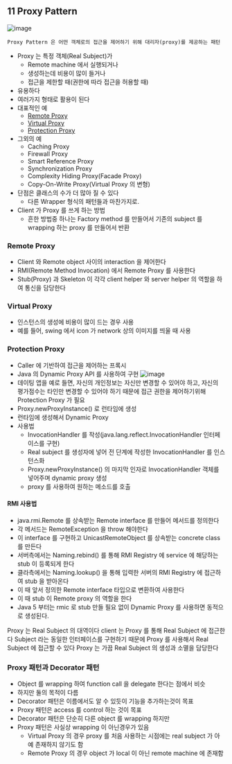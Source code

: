 ## 11 Proxy Pattern

![image](https://user-images.githubusercontent.com/7943694/79637851-48e52400-81bd-11ea-8d9a-ab4571312903.png)

```
Proxy Pattern 은 어떤 객체로의 접근을 제어하기 위해 대리자(proxy)를 제공하는 패턴
```

* Proxy 는 특정 객체(Real Subject)가
  * Remote machine 에서 실행되거나
  * 생성하는데 비용이 많이 들거나
  * 접근을 제한할 때(권한에 따라 접근을 허용할 때)
* 유용하다
* 여러가지 형태로 활용이 된다
* 대표적인 예
  * [Remote Proxy](#remote-proxy)
  * [Virtual Proxy](#virtual-proxy)
  * [Protection Proxy](#protection-proxy)
* 그외의 예
  * Caching Proxy
  * Firewall Proxy
  * Smart Reference Proxy
  * Synchronization Proxy
  * Complexity Hiding Proxy(Facade Proxy)
  * Copy-On-Write Proxy(Virtual Proxy 의 변형)
* 단점은 클래스의 수가 더 많아 질 수 있다
  * 다른 Wrapper 형식의 패턴들과 마찬가지로.
* Client 가 Proxy 를 쓰게 하는 방법
  * 흔한 방법중 하나는 Factory method 를 만들어서 기존의 subject 를 wrapping 하는 proxy 를 만들어서 반환


### Remote Proxy
* Client 와 Remote object 사이의 interaction 을 제어한다
* RMI(Remote Method Invocation) 에서 Remote Proxy 를 사용한다
* Stub(Proxy) 과 Skeleton 이 각각 client helper 와 server helper 의 역할을 하여 통신을 담당한다

### Virtual Proxy
* 인스턴스의 생성에 비용이 많이 드는 경우 사용
* 예를 들어, swing 에서 icon 가 network 상의 이미지를 띄울 때 사용

### Protection Proxy 
* Caller 에 기반하여 접근을 제어하는 프록시
* Java 의 Dynamic Proxy API 를 사용하여 구현
![image](https://user-images.githubusercontent.com/7943694/79637867-5ef2e480-81bd-11ea-910b-00c13d76df37.png)
* 데이팅 앱을 예로 들면, 자신의 개인정보는 자신만 변경할 수 있어야 하고, 자신의 평가점수는 타인만 변경할 수 있어야 하기 때문에 접근 권한을 제어하기위해 Protection Proxy 가 필요
* Proxy.newProxyInstance() 로 런타임에 생성
* 런타임에 생성해서 Dynamic Proxy
* 사용법
    * InvocationHandler 를 작성(java.lang.reflect.InvocationHandler 인터페이스를 구현)
    * Real subject 를 생성자에 넣어 전 단계에 작성한 InvocationHandler 를 인스턴스화
    * Proxy.newProxyInstance() 의 마지막 인자로 InvocationHandler 객체를 넣어주며 dynamic proxy 생성
    * proxy 를 사용하여 원하는 메소드를 호출

#### RMI 사용법
* java.rmi.Remote 를 상속받는 Remote interface 를 만들어 메서드를 정의한다
* 각 메서드는 RemoteException 을 throw 해야한다
* 이 interface 를 구현하고 UnicastRemoteObject 를 상속받는 concrete class 를 만든다
* 서버측에서는 Naming.rebind() 를 통해 RMI Registry 에 service 에 해당하는 stub 이 등록되게 한다
* 클라측에서는 Naming.lookup() 을 통해 입력한 서버의 RMI Registry 에 접근하여 stub 을 받아온다
* 이 때 앞서 정의한 Remote interface 타입으로 변환하여 사용한다
* 이 때 stub 이 Remote proxy 의 역할을 한다
* Java 5 부터는 rmic 로 stub 만들 필요 없이 Dynamic Proxy 를 사용하면 동적으로 생성된다.

Proxy 는 Real Subject 의 대역이다
client 는 Proxy 를 통해 Real Subject 에 접근한다
Subject 라는 동일한 인터페이스를 구현하기 때문에 Proxy 를 사용해서 Real Subject 에 접근할 수 있다
Proxy 는 가끔 Real Subject 의 생성과 소멸을 담당한다

### Proxy 패턴과 Decorator 패턴
* Object 를 wrapping 하여 function call 을 delegate 한다는 점에서 비슷
* 하지만 둘의 목적이 다름
* Decorator 패턴은 이름에서도 알 수 있듯이 기능을 추가하는것이 목표
* Proxy 패턴은 access 를 control 하는 것이 목표
* Decorator 패턴은 단순히 다른 object 를 wrapping 하지만
* Proxy 패턴은 사실상 wrapping 이 아닌경우가 있음
  * Virtual Proxy 의 경우 proxy 를 처음 사용하는 시점에는 real subject 가 아예 존재하지 않기도 함
  * Remote Proxy 의 경우 object 가 local 이 아닌 remote machine 에 존재함
